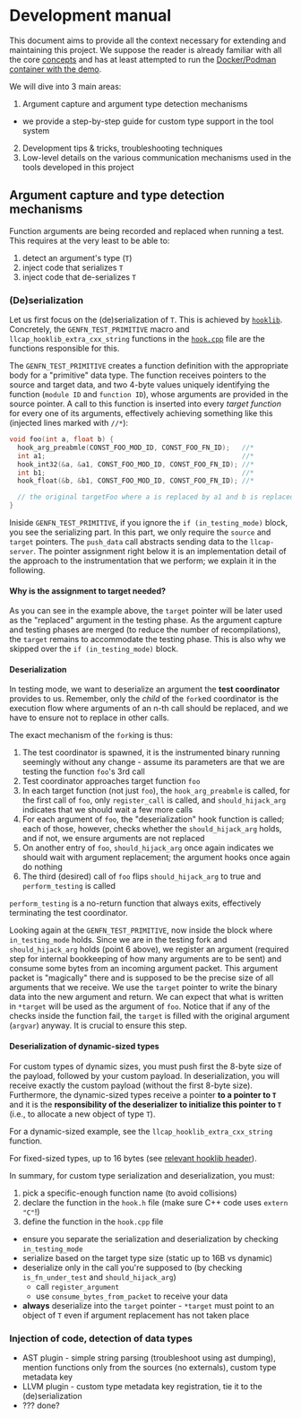 # Development manual

This document aims to provide all the context necessary for extending and maintaining this project.
We suppose the reader is already familiar with all the core [concepts](../README.md#concepts) and
has at least attempted to run the [Docker/Podman container with the demo](../README.md#demo).

We will dive into 3 main areas:

1. Argument capture and argument type detection mechanisms
  * we provide a step-by-step guide for custom type support in the tool system
2. Development tips & tricks, troubleshooting techniques
3. Low-level details on the various communication mechanisms used in the tools developed in this project


## Argument capture and type detection mechanisms

Function arguments are being recorded and replaced when running a test. This requires at the very
least to be able to:

1. detect an argument's type (`T`)
2. inject code that serializes `T`
3. inject code that de-serializes `T`

### (De)serialization

Let us first focus on the (de)serialization of `T`. This is achieved by [`hooklib`](../sandbox/02-ipc/ipc-hooklib/). Concretely, the `GENFN_TEST_PRIMITIVE` macro and `llcap_hooklib_extra_cxx_string` functions in the [`hook.cpp`](../sandbox/02-ipc/ipc-hooklib/hook.cpp) file are the functions responsible for this.

The `GENFN_TEST_PRIMITIVE` creates a function definition with the appropriate body for a "primitive" data type. The function receives pointers to the source and target data, and two 4-byte values uniquely identifying the function (`module ID` and `function ID`), whose arguments are provided in the source pointer. A call to this function is inserted into every *target function* for every one of its arguments, effectively achieving something like this (injected lines marked with `//*`):

```c
void foo(int a, float b) {
  hook_arg_preabmle(CONST_FOO_MOD_ID, CONST_FOO_FN_ID);   //*
  int a1;                                                 //*
  hook_int32(&a, &a1, CONST_FOO_MOD_ID, CONST_FOO_FN_ID); //*
  int b1;                                                 //*
  hook_float(&b, &b1, CONST_FOO_MOD_ID, CONST_FOO_FN_ID); //*

  // the original targetFoo where a is replaced by a1 and b is replaced by b1
}
```

Iniside `GENFN_TEST_PRIMITIVE`, if you ignore the `if (in_testing_mode)` block, you see the serializing part. In this part, we only require the `source` and `target` pointers. The `push_data` 
call abstracts sending data to the `llcap-server`. The pointer assignment right below it is an 
implementation detail of the approach to the instrumentation that we perform; we explain it in the 
following.

#### Why is the assignment to target needed?

As you can see in the example above, the `target` pointer will be later used as the "replaced" argument in the testing phase. As the argument capture and testing phases are merged (to reduce the number of recompilations),
the `target` remains to accommodate the testing phase. This is also why we skipped over the `if (in_testing_mode)` block.

#### Deserialization

In testing mode, we want to deserialize an argument the **test coordinator** provides to us.
Remember, only the *child* of the `fork`ed coordinator is the execution flow where arguments of an
n-th call should be replaced, and we have to ensure not to replace in other calls.

The exact mechanism of the `fork`ing is thus:

1. The test coordinator is spawned, it is the instrumented binary running seemingly without any change - assume its parameters are that we are testing the function `foo`'s 3rd call 
2. Test coordinator approaches target function `foo`
3. In each target function (not just `foo`), the `hook_arg_preabmle` is called, for the first call of `foo`, only `register_call` is called, and `should_hijack_arg` indicates that we should wait a few more calls
4. For each argument of `foo`, the "deserialization" hook function is called; each of those, however, checks whether the `should_hijack_arg` holds, and if not, we ensure arguments are not replaced
5. On another entry of `foo`, `should_hijack_arg` once again indicates we should wait with argument replacement; the argument hooks once again do nothing
6. The third (desired) call of `foo` flips `should_hijack_arg` to true and `perform_testing` is called

`perform_testing` is a no-return function that always exits, effectively terminating the test coordinator.

Looking again at the `GENFN_TEST_PRIMITIVE`, now inside the block where `in_testing_mode` holds. 
Since we are in the testing fork and `should_hijack_arg` holds (point 6 above), we 
register an argument (required step for internal bookkeeping of how many arguments are to be sent)
and consume some bytes from an incoming argument packet. This argument packet is "magically" there
and is supposed to be the precise size of all arguments that we receive. We use the `target` 
pointer to write the binary data into the new argument and return. We can expect that what is 
written in `*target` will be used as the argument of `foo`. Notice that if any of the checks inside 
the function fail, the `target` is filled with the original argument (`argvar`) anyway. It is 
crucial to ensure this step.

#### Deserialization of dynamic-sized types

For custom types of dynamic sizes, you must push first the 8-byte size of the payload, followed by
your custom payload. In deserialization, you will receive exactly the custom payload (without the 
first 8-byte size). Furthermore, the dynamic-sized types receive a pointer **to a pointer to `T`** 
and it is the **responsibility of the deserializer to initialize this pointer to `T`** (i.e., to allocate
a new object of type `T`).

For a dynamic-sized example, see the `llcap_hooklib_extra_cxx_string` function.

For fixed-sized types, up to 16 bytes (see [relevant hooklib header](../sandbox/01-llvm-ir/llvm-pass/src/typeids.h)).

In summary, for custom type serialization and deserialization, you must:

1. pick a specific-enough function name (to avoid collisions)
2. declare the function in the `hook.h` file (make sure C++ code uses `extern "C"`!)
3. define the function in the `hook.cpp` file
  * ensure you separate the serialization and deserialization by checking `in_testing_mode`
  * serialize based on the target type size (static up to 16B vs dynamic)
  * deserialize only in the call you're supposed to (by checking `is_fn_under_test` and `should_hijack_arg`)
    * call `register_argument`
    * use `consume_bytes_from_packet` to receive your data
  * **always** deserialize into the `target` pointer - `*target` must point to an object of `T` even if argument replacement has not taken place

### Injection of code, detection of data types

* AST plugin  - simple string parsing (troubleshoot using ast dumping), mention functions only from the sources (no externals), custom type metadata key
* LLVM plugin - custom type metadata key registration, tie it to the (de)serialization
* ??? done?
